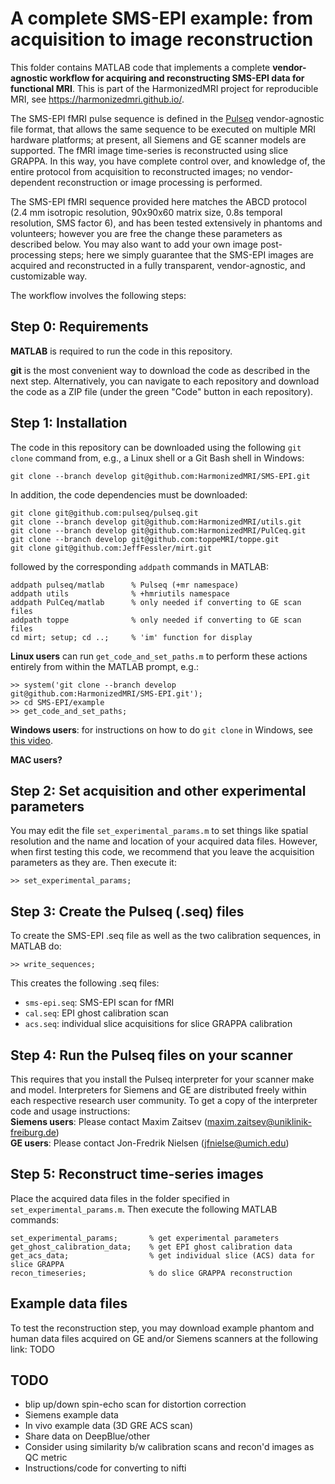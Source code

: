 # A complete SMS-EPI example: from acquisition to image reconstruction

This folder contains MATLAB code that implements 
a complete **vendor-agnostic workflow for acquiring and reconstructing
SMS-EPI data for functional MRI**.
This is part of the HarmonizedMRI project for reproducible MRI, 
see https://harmonizedmri.github.io/.

The SMS-EPI fMRI pulse sequence is defined in the 
[Pulseq](https://pulseq.github.io/ "Vendor-agnostic MRI pulse sequences")
vendor-agnostic file format,
that allows the same sequence to be executed on multiple MRI
hardware platforms; at present, all Siemens and GE scanner models 
are supported.
The fMRI image time-series is reconstructed using slice GRAPPA.
In this way, you have complete control over, and knowledge of, 
the entire protocol from acquisition to reconstructed images;
no vendor-dependent reconstruction or image processing is performed.

The SMS-EPI fMRI sequence provided here matches the ABCD protocol
(2.4 mm isotropic resolution, 90x90x60 matrix size, 0.8s temporal resolution,
SMS factor 6), and has been tested extensively in phantoms and volunteers;
however you are free the change these parameters as described below.
You may also want to add your own image post-processing steps;
here we simply guarantee that the SMS-EPI images are acquired and reconstructed
in a fully transparent, vendor-agnostic, and customizable way.

The workflow involves the following steps:

## Step 0: Requirements

**MATLAB** is required to run the code in this repository.

**git** is the most convenient way to download the code as described in the next step. 
Alternatively, you can navigate to each repository and download the code as a ZIP file 
(under the green "Code" button in each repository).

## Step 1: Installation

The code in this repository can be
downloaded using the following `git clone` command 
from, e.g., a Linux shell or a Git Bash shell in Windows:
```
git clone --branch develop git@github.com:HarmonizedMRI/SMS-EPI.git
```

In addition, the code dependencies must be downloaded:
```
git clone git@github.com:pulseq/pulseq.git
git clone --branch develop git@github.com:HarmonizedMRI/utils.git
git clone --branch develop git@github.com:HarmonizedMRI/PulCeq.git
git clone --branch develop git@github.com:toppeMRI/toppe.git
git clone git@github.com:JeffFessler/mirt.git
```
followed by the corresponding `addpath` commands in MATLAB:
```
addpath pulseq/matlab      % Pulseq (+mr namespace)
addpath utils              % +hmriutils namespace 
addpath PulCeq/matlab      % only needed if converting to GE scan files
addpath toppe              % only needed if converting to GE scan files
cd mirt; setup; cd ..;     % 'im' function for display
```

**Linux users** can run `get_code_and_set_paths.m` 
to perform these actions entirely from within the MATLAB prompt, e.g.:
```
>> system('git clone --branch develop git@github.com:HarmonizedMRI/SMS-EPI.git');
>> cd SMS-EPI/example
>> get_code_and_set_paths;
```

**Windows users**: for instructions on how to do `git clone` in Windows, 
see [this video](https://www.youtube.com/watch?v=Av7lcVIbEBY&t=1s).

**MAC users?**

## Step 2: Set acquisition and other experimental parameters
You may edit the file `set_experimental_params.m` to set things like
spatial resolution and the name and  location of your acquired data files.
However, when first testing this code, we recommend that you leave the acquisition
parameters as they are. Then execute it:
```
>> set_experimental_params;
```

## Step 3: Create the Pulseq (.seq) files
To create the SMS-EPI .seq file as well as the two calibration sequences, 
in MATLAB do:
```
>> write_sequences;
```
This creates the following .seq files:
* `sms-epi.seq`: SMS-EPI scan for fMRI
* `cal.seq`: EPI ghost calibration scan
* `acs.seq`: individual slice acquisitions for slice GRAPPA calibration

## Step 4: Run the Pulseq files on your scanner
This requires that you install the Pulseq interpreter for your scanner make and model.
Interpreters for Siemens and GE are distributed freely within each 
respective research user community.
To get a copy of the interpreter code and usage instructions:  
**Siemens users**: Please contact Maxim Zaitsev (<maxim.zaitsev@uniklinik-freiburg.de>)  
**GE users**: Please contact Jon-Fredrik Nielsen (<jfnielse@umich.edu>)  

## Step 5: Reconstruct time-series images
Place the acquired data files in the folder specified
in `set_experimental_params.m`. 
Then execute the following MATLAB commands:
```
set_experimental_params;       % get experimental parameters
get_ghost_calibration_data;    % get EPI ghost calibration data 
get_acs_data;                  % get individual slice (ACS) data for slice GRAPPA
recon_timeseries;              % do slice GRAPPA reconstruction
```

## Example data files

To test the reconstruction step, you may download example phantom and human data files
acquired on GE and/or Siemens scanners at the following link: TODO

## TODO  
   * blip up/down spin-echo scan for distortion correction
   * Siemens example data
   * In vivo example data (3D GRE ACS scan)
   * Share data on DeepBlue/other
   * Consider using similarity b/w calibration scans and recon'd images as QC metric
   * Instructions/code for converting to nifti


